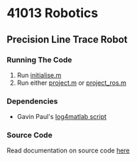 # 41013 Robotics

## Precision Line Trace Robot

### Running The Code

1. Run [initialise.m](initialise.m)
2. Run either [project.m](src/project.m) or [project_ros.m](src/project_ros.m)

### Dependencies

- Gavin Paul's [log4matlab script](https://au.mathworks.com/matlabcentral/fileexchange/33532-log4matlab)

### Source Code

Read documentation on source code [here](src/README.md)